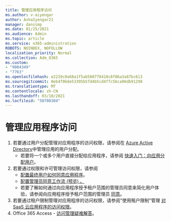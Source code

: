 ```yaml
---
title: 管理应用程序访问
ms.author: v-aiyengar
author: AshaIyengar21
manager: dansimp
ms.date: 01/25/2021
ms.audience: Admin
ms.topic: article
ms.service: o365-administration
ROBOTS: NOINDEX, NOFOLLOW
localization_priority: Normal
ms.collection: Adm_O365
ms.custom:
- "9004349"
- "7763"
ms.openlocfilehash: e2219c0a68a1f5ab560778410c8f86a3a87bc613
ms.sourcegitcommit: 0eb4f9bde53395b5fd4b5cd4ffc56ca96db91298
ms.translationtype: MT
ms.contentlocale: zh-CN
ms.lasthandoff: 03/10/2021
ms.locfileid: "50708304"
---
```

# <a name="manage-application-access"></a>管理应用程序访问

1. 若要通过用户分配管理对应用程序的访问权限，请参阅在 [Azure Active Directory](https://docs.microsoft.com/azure/active-directory/manage-apps/assign-user-or-group-access-portal)中管理应用的用户分配。
    - 若要将一个或多个用户直接分配给应用程序，请参阅 [快速入门：向应用分配用户](https://docs.microsoft.com/azure/active-directory/manage-apps/assign-user-or-group-access-portal)。
1. 若要通过权限和许可管理访问权限，请参阅
    - [配置最终用户如何同意应用程序](https://docs.microsoft.com/azure/active-directory/manage-apps/configure-user-consent?tabs=azure-portal)。 
    - [配置管理员同意工作流 (预览) 。 ](https://docs.microsoft.com/azure/active-directory/manage-apps/configure-admin-consent-workflow) 
    - 若要了解如何通过向应用程序授予租户范围的管理员同意来简化用户体验，请参阅向应用程序授予租户范围的管理员 [同意](https://docs.microsoft.com/azure/active-directory/manage-apps/grant-admin-consent)。 
1. 若要通过租户限制管理对应用程序的访问权限，请参阅"使用租户限制"管理 [对 SaaS 云应用程序的访问权限](https://docs.microsoft.com/azure/active-directory/manage-apps/tenant-restrictions)。 
1. Office 365 Access - [访问管理疑难解答](https://docs.microsoft.com/office365/troubleshoot/access-management/cannot-add-guest-users-in-m365-admin-center)。
